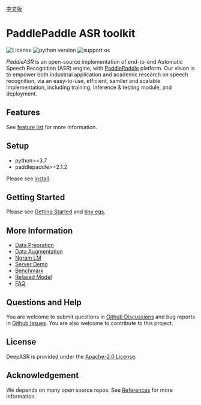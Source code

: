 [中文版](README_cn.md)

# PaddlePaddle ASR toolkit

![License](https://img.shields.io/badge/license-Apache%202-red.svg)
![python version](https://img.shields.io/badge/python-3.7+-orange.svg)
![support os](https://img.shields.io/badge/os-linux-yellow.svg)

*PaddleASR* is an open-source implementation of end-to-end Automatic Speech Recognition (ASR) engine, with [PaddlePaddle](https://github.com/PaddlePaddle/Paddle) platform. Our vision is to empower both industrial application and academic research on speech recognition, via an easy-to-use, efficient, samller and scalable implementation, including training, inference & testing module, and deployment.


## Features

 See [feature list](doc/src/feature_list.md) for more information.

## Setup

* python>=3.7
* paddlepaddle>=2.1.2

Please see [install](doc/src/install.md).

## Getting Started

Please see [Getting Started](doc/src/getting_started.md) and [tiny egs](examples/tiny/s0/README.md).


## More Information  

* [Data Prepration](doc/src/data_preparation.md)  
* [Data Augmentation](doc/src/augmentation.md)  
* [Ngram LM](doc/src/ngram_lm.md)  
* [Server Demo](doc/src/server.md)  
* [Benchmark](doc/src/benchmark.md)  
* [Relased Model](doc/src/released_model.md)  
* [FAQ](doc/src/faq.md)  


## Questions and Help

You are welcome to submit questions in [Github Discussions](https://github.com/PaddlePaddle/DeepSpeech/discussions) and bug reports in [Github Issues](https://github.com/PaddlePaddle/DeepSpeech/issues). You are also welcome to contribute to this project.


## License

DeepASR is provided under the [Apache-2.0 License](./LICENSE).

## Acknowledgement

We depends on many open source repos. See [References](doc/src/reference.md) for more information.
